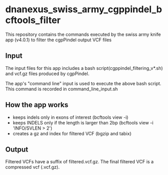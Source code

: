 # dnanexus_swiss_army_cgppindel_bcftools_filter
This repository contains the commands executed by the swiss army knife app (v4.0.1) to filter the cgpPindel output VCF files 

## Input
The input files for this app includes a bash script(cgppindel_filtering_v*.sh) and vcf.gz files produced by cgpPindel.

The app's "command line" input is used to execute the above bash script. This command is recorded in command_line_input.sh

## How the app works
- keeps indels only in exons of interest (bcftools view -i)
- keeps INDELS only if the length is larger than 2bp (bcftools view -i 'INFO/SVLEN > 2')
- creates a gz and index for filtered VCF (bgzip and tabix)

## Output
Filtered VCFs have a suffix of filtered.vcf.gz. The final filtered VCF is a compressed vcf (.vcf.gz).
